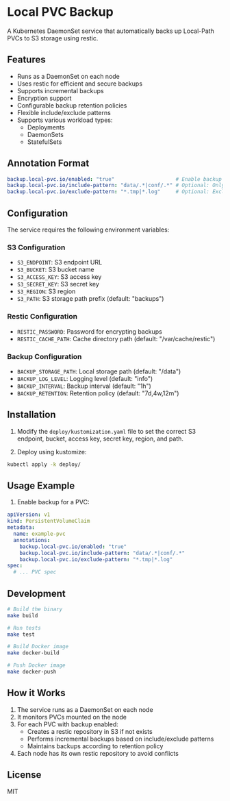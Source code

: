 # Local PVC Backup

A Kubernetes DaemonSet service that automatically backs up Local-Path PVCs to S3 storage using restic.

## Features

- Runs as a DaemonSet on each node
- Uses restic for efficient and secure backups
- Supports incremental backups
- Encryption support
- Configurable backup retention policies
- Flexible include/exclude patterns
- Supports various workload types:
  - Deployments
  - DaemonSets
  - StatefulSets

## Annotation Format

```yaml
backup.local-pvc.io/enabled: "true"                    # Enable backup for this PVC
backup.local-pvc.io/include-pattern: "data/.*|conf/.*" # Optional: Only backup specific paths
backup.local-pvc.io/exclude-pattern: "*.tmp|*.log"     # Optional: Exclude specific files
```

## Configuration

The service requires the following environment variables:

### S3 Configuration
- `S3_ENDPOINT`: S3 endpoint URL
- `S3_BUCKET`: S3 bucket name
- `S3_ACCESS_KEY`: S3 access key
- `S3_SECRET_KEY`: S3 secret key
- `S3_REGION`: S3 region
- `S3_PATH`: S3 storage path prefix (default: "backups")

### Restic Configuration
- `RESTIC_PASSWORD`: Password for encrypting backups
- `RESTIC_CACHE_PATH`: Cache directory path (default: "/var/cache/restic")

### Backup Configuration
- `BACKUP_STORAGE_PATH`: Local storage path (default: "/data")
- `BACKUP_LOG_LEVEL`: Logging level (default: "info")
- `BACKUP_INTERVAL`: Backup interval (default: "1h")
- `BACKUP_RETENTION`: Retention policy (default: "7d,4w,12m")

## Installation

1. Modify the `deploy/kustomization.yaml` file to set the correct S3 endpoint, bucket, access key, secret key, region, and path.

2. Deploy using kustomize:
```bash
kubectl apply -k deploy/
```

## Usage Example

1. Enable backup for a PVC:
```yaml
apiVersion: v1
kind: PersistentVolumeClaim
metadata:
  name: example-pvc
  annotations:
    backup.local-pvc.io/enabled: "true"
    backup.local-pvc.io/include-pattern: "data/.*|conf/.*"
    backup.local-pvc.io/exclude-pattern: "*.tmp|*.log"
spec:
  # ... PVC spec
```

## Development

```bash
# Build the binary
make build

# Run tests
make test

# Build Docker image
make docker-build

# Push Docker image
make docker-push
```

## How it Works

1. The service runs as a DaemonSet on each node
2. It monitors PVCs mounted on the node
3. For each PVC with backup enabled:
   - Creates a restic repository in S3 if not exists
   - Performs incremental backups based on include/exclude patterns
   - Maintains backups according to retention policy
4. Each node has its own restic repository to avoid conflicts

## License

MIT

